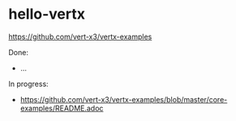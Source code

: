 # hello-vertx
https://github.com/vert-x3/vertx-examples

Done:
* ...

In progress:
* https://github.com/vert-x3/vertx-examples/blob/master/core-examples/README.adoc
